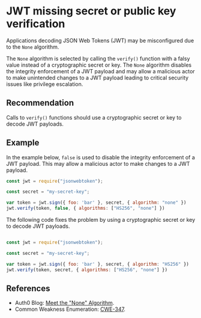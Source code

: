 # JWT missing secret or public key verification
Applications decoding JSON Web Tokens (JWT) may be misconfigured due to the `None` algorithm.

The `None` algorithm is selected by calling the `verify()` function with a falsy value instead of a cryptographic secret or key. The `None` algorithm disables the integrity enforcement of a JWT payload and may allow a malicious actor to make unintended changes to a JWT payload leading to critical security issues like privilege escalation.


## Recommendation
Calls to `verify()` functions should use a cryptographic secret or key to decode JWT payloads.


## Example
In the example below, `false` is used to disable the integrity enforcement of a JWT payload. This may allow a malicious actor to make changes to a JWT payload.


```javascript
const jwt = require("jsonwebtoken");

const secret = "my-secret-key";

var token = jwt.sign({ foo: 'bar' }, secret, { algorithm: "none" })
jwt.verify(token, false, { algorithms: ["HS256", "none"] })
```
The following code fixes the problem by using a cryptographic secret or key to decode JWT payloads.


```javascript

const jwt = require("jsonwebtoken");

const secret = "my-secret-key";

var token = jwt.sign({ foo: 'bar' }, secret, { algorithm: "HS256" }) 
jwt.verify(token, secret, { algorithms: ["HS256", "none"] })
```

## References
* Auth0 Blog: [Meet the "None" Algorithm](https://auth0.com/blog/critical-vulnerabilities-in-json-web-token-libraries/#Meet-the--None--Algorithm).
* Common Weakness Enumeration: [CWE-347](https://cwe.mitre.org/data/definitions/347.html).
